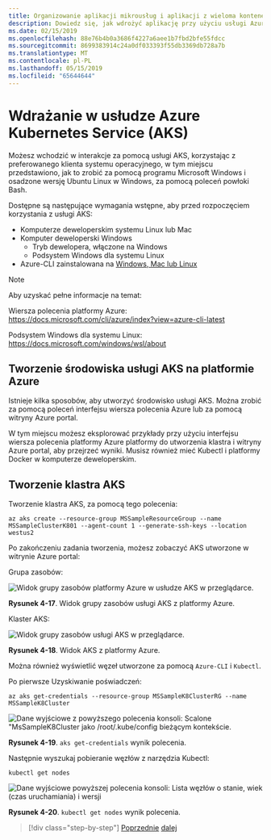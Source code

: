 ```yaml
---
title: Organizowanie aplikacji mikrousług i aplikacji z wieloma kontenerami w celu zapewnienia wysokiej skalowalności i dostępności
description: Dowiedz się, jak wdrożyć aplikację przy użyciu usługi Azure Kubernetes Service.
ms.date: 02/15/2019
ms.openlocfilehash: 88e76b4b0a3686f4227a6aee1b7fbd2bfe55fdcc
ms.sourcegitcommit: 8699383914c24a0df033393f55db3369db728a7b
ms.translationtype: MT
ms.contentlocale: pl-PL
ms.lasthandoff: 05/15/2019
ms.locfileid: "65644644"
---
```

# <a name="deploy-to-azure-kubernetes-service-aks"></a>Wdrażanie w usłudze Azure Kubernetes Service (AKS)

Możesz wchodzić w interakcje za pomocą usługi AKS, korzystając z preferowanego klienta systemu operacyjnego, w tym miejscu przedstawiono, jak to zrobić za pomocą programu Microsoft Windows i osadzone wersję Ubuntu Linux w Windows, za pomocą poleceń powłoki Bash.

Dostępne są następujące wymagania wstępne, aby przed rozpoczęciem korzystania z usługi AKS:

- Komputerze deweloperskim systemu Linux lub Mac
- Komputer deweloperski Windows
  - Tryb dewelopera, włączone na Windows
  - Podsystem Windows dla systemu Linux
- Azure-CLI zainstalowana na [Windows, Mac lub Linux](https://docs.microsoft.com/cli/azure/install-azure-cli?view=azure-cli-latest)

> [!NOTE]
> Aby uzyskać pełne informacje na temat:
>
> Wiersza polecenia platformy Azure: <https://docs.microsoft.com/cli/azure/index?view=azure-cli-latest>
>
> Podsystem Windows dla systemu Linux: <https://docs.microsoft.com/windows/wsl/about>

## <a name="create-the-aks-environment-in-azure"></a>Tworzenie środowiska usługi AKS na platformie Azure

Istnieje kilka sposobów, aby utworzyć środowisko usługi AKS. Można zrobić za pomocą poleceń interfejsu wiersza polecenia Azure lub za pomocą witryny Azure portal.

W tym miejscu możesz eksplorować przykłady przy użyciu interfejsu wiersza polecenia platformy Azure platformy do utworzenia klastra i witryny Azure portal, aby przejrzeć wyniki. Musisz również mieć Kubectl i platformy Docker w komputerze deweloperskim.  

## <a name="create-the-aks-cluster"></a>Tworzenie klastra AKS

Tworzenie klastra AKS, za pomocą tego polecenia:

```console
az aks create --resource-group MSSampleResourceGroup --name MSSampleClusterK801 --agent-count 1 --generate-ssh-keys --location westus2
```

Po zakończeniu zadania tworzenia, możesz zobaczyć AKS utworzone w witrynie Azure portal:

Grupa zasobów:

![Widok grupy zasobów platformy Azure w usłudze AKS w przeglądarce.](media/aks-resource-group-view.png)

**Rysunek 4-17**. Widok grupy zasobów usługi AKS z platformy Azure.

Klaster AKS:

![Widok grupy zasobów usługi AKS w przeglądarce.](media/aks-cluster-view.png)

**Rysunek 4-18**. Widok AKS z platformy Azure.

Można również wyświetlić węzeł utworzone za pomocą `Azure-CLI` i `Kubectl`.

Po pierwsze Uzyskiwanie poświadczeń:

```console
az aks get-credentials --resource-group MSSampleK8ClusterRG --name MSSampleK8Cluster
```

![Dane wyjściowe z powyższego polecenia konsoli: Scalone "MsSampleK8Cluster jako /root/.kube/config bieżącym kontekście.](media/get-credentials-command-result.png)

**Rysunek 4-19**. `aks get-credentials` wynik polecenia.

Następnie wyszukaj pobieranie węzłów z narzędzia Kubectl:

```console
kubectl get nodes
```

![Dane wyjściowe powyższej polecenia konsoli: Lista węzłów o stanie, wiek (czas uruchamiania) i wersji](media/kubectl-get-nodes-command-result.png)

**Rysunek 4-20**. `kubectl get nodes` wynik polecenia.

>[!div class="step-by-step"]
>[Poprzednie](orchestrate-high-scalability-availability.md)
>[dalej](docker-apps-development-environment.md)

